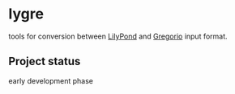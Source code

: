 # lygre

tools for conversion between
[LilyPond](http://lilypond.org)
and
[Gregorio](http://home.gna.org/gregorio/gregoriotex/)
input format.

## Project status

early development phase

